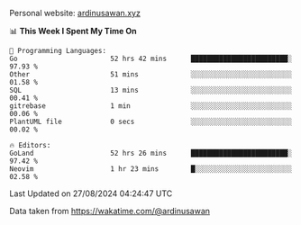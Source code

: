 Personal website: [ardinusawan.xyz](https://ardinusawan.xyz)

<!--START_SECTION:waka-->
📊 **This Week I Spent My Time On** 

```text
💬 Programming Languages: 
Go                       52 hrs 42 mins      ████████████████████████░   97.93 % 
Other                    51 mins             ░░░░░░░░░░░░░░░░░░░░░░░░░   01.58 % 
SQL                      13 mins             ░░░░░░░░░░░░░░░░░░░░░░░░░   00.41 % 
gitrebase                1 min               ░░░░░░░░░░░░░░░░░░░░░░░░░   00.06 % 
PlantUML file            0 secs              ░░░░░░░░░░░░░░░░░░░░░░░░░   00.02 % 

🔥 Editors: 
GoLand                   52 hrs 26 mins      ████████████████████████░   97.42 % 
Neovim                   1 hr 23 mins        █░░░░░░░░░░░░░░░░░░░░░░░░   02.58 % 
```


 Last Updated on 27/08/2024 04:24:47 UTC
<!--END_SECTION:waka-->
Data taken from https://wakatime.com/@ardinusawan
